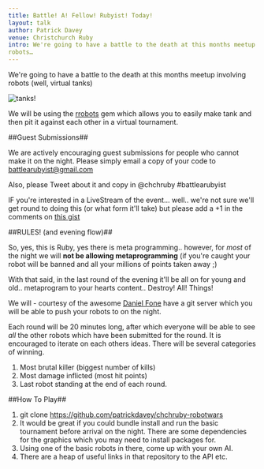 ```yaml
---
title: Battle! A! Fellow! Rubyist! Today!
layout: talk
author: Patrick Davey
venue: Christchurch Ruby
intro: We're going to have a battle to the death at this months meetup involving
robots…
---
```


We're going to have a battle to the death at this months meetup involving
robots (well, virtual tanks)

![tanks!](/images/tanks.png "Tanks")

We will be using the [rrobots](http://rubydoc.info/gems/rrobots/0.0.1/frames)
gem which allows you to easily make tank and then pit it against each other
in a virtual tournament.

##Guest Submissions##

We are actively encouraging guest submissions for people who cannot make it
on the night.  Please simply email a copy of your code to
<battlearubyist@gmail.com>

Also, please Tweet about it and copy in @chchruby #battlearubyist

IF you're interested in a LiveStream of the event... well.. we're not sure
we'll get round to doing this (or what form it'll take) but please add a +1
in the comments on [this gist](https://gist.github.com/patrickdavey/10216075)

##RULES! (and evening flow)##

So, yes, this is Ruby, yes there is meta programming.. however, for _most_
of the night we will **not be allowing metaprogramming** (if you're caught
your robot will be banned and all your millions of points taken away ;)

With that said, in the last round of the evening it'll be all on for
young and old.. metaprogram to your hearts content.. Destroy! All! Things!

We will - courtesy of the awesome [Daniel Fone](http://github.com/danielfone)
have a git server which you will be able to push your robots to on the night.

Each round will be 20 minutes long, after which everyone will be able to
see _all_ the other robots which have been submitted for the round.  It is
encouraged to iterate on each others ideas.  There will be several categories
of winning.

1. Most brutal killer (biggest number of kills)
2. Most damage inflicted (most hit points)
3. Last robot standing at the end of each round.

##How To Play##

1. git clone https://github.com/patrickdavey/chchruby-robotwars
2. It would be great if you could bundle install and run the basic
tournament before arrival on the night.  There are some dependencies
for the graphics which you may need to install packages for.
3. Using one of the basic robots in there, come up with your own AI.
4. There are a heap of useful links in that repository to the API etc.

